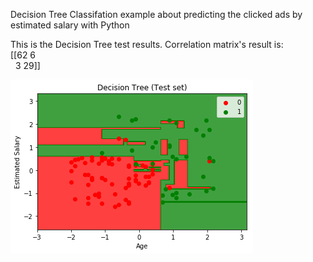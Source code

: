 Decision Tree Classifation example about predicting the clicked ads by estimated salary  with Python


This is the Decision Tree test results. Correlation matrix's result is: <br>
[[62 6 <br>
  &nbsp;&nbsp;3 29]]

![image](https://github.com/karakusfurkan/Decision_Tree_Classification/blob/master/graph1.png)
